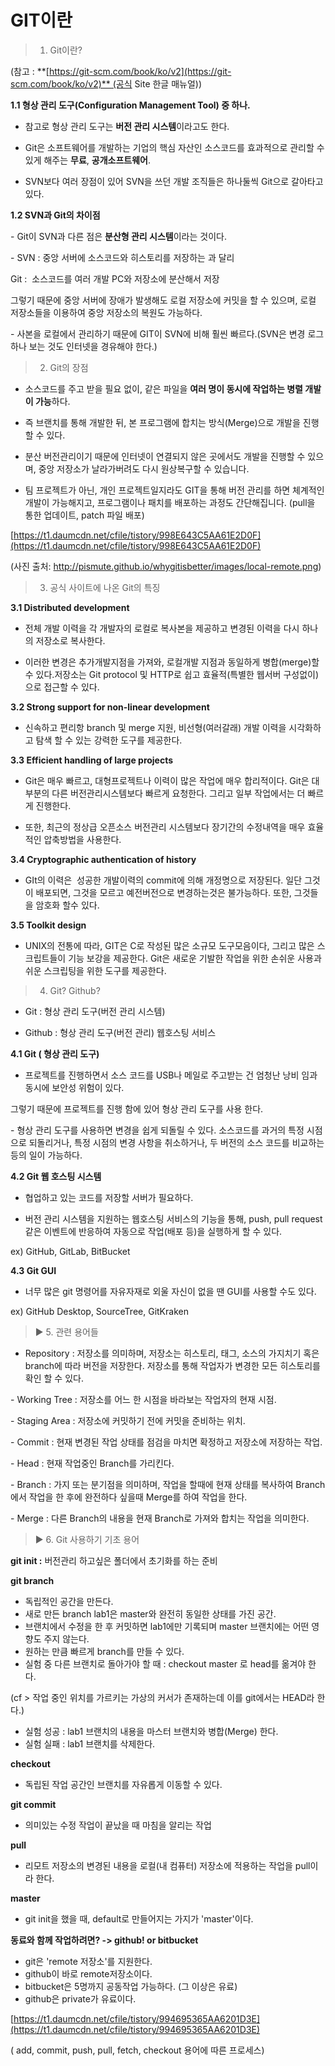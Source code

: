# GIT이란

> 1. Git이란?
> 

(참고 : **[https://git-scm.com/book/ko/v2](https://git-scm.com/book/ko/v2)** (공식 Site 한글 매뉴얼))

**1.1 형상 관리 도구(Configuration Management Tool) 중 하나.**

- 참고로 형상 관리 도구는 **버전 관리 시스템**이라고도 한다.

- Git은 소프트웨어를 개발하는 기업의 핵심 자산인 소스코드를 효과적으로 관리할 수 있게 해주는 **무료**, **공개소프트웨어**.

- SVN보다 여러 장점이 있어 SVN을 쓰던 개발 조직들은 하나둘씩 Git으로 갈아타고 있다.

**1.2 SVN과 Git의 차이점**

- Git이 SVN과 다른 점은 **분산형 관리 시스템**이라는 것이다.

- SVN : 중앙 서버에 소스코드와 히스토리를 저장하는 과 달리

Git :  소스코드를 여러 개발 PC와 저장소에 분산해서 저장

그렇기 때문에 중앙 서버에 장애가 발생해도 로컬 저장소에 커밋을 할 수 있으며, 로컬 저장소들을 이용하여 중앙 저장소의 복원도 가능하다.

- 사본을 로컬에서 관리하기 때문에 GIT이 SVN에 비해 훨씬 빠르다.(SVN은 변경 로그 하나 보는 것도 인터넷을 경유해야 한다.)

> 2. Git의 장점
> 

- 소스코드를 주고 받을 필요 없이, 같은 파일을 **여러 명이 동시에 작업하는 병렬 개발이 가능**하다.

- 즉 브랜치를 통해 개발한 뒤, 본 프로그램에 합치는 방식(Merge)으로 개발을 진행할 수 있다.

- 분산 버전관리이기 때문에 인터넷이 연결되지 않은 곳에서도 개발을 진행할 수 있으며, 중앙 저장소가 날라가버려도 다시 원상복구할 수 있습니다.

- 팀 프로젝트가 아닌, 개인 프로젝트일지라도 GIT을 통해 버전 관리를 하면 체계적인 개발이 가능해지고, 프로그램이나 패치를 배포하는 과정도 간단해집니다. (pull을 통한 업데이트, patch 파일 배포)

[https://t1.daumcdn.net/cfile/tistory/998E643C5AA61E2D0F](https://t1.daumcdn.net/cfile/tistory/998E643C5AA61E2D0F)

(사진 출처: http://pismute.github.io/whygitisbetter/images/local-remote.png)

> 3. 공식 사이트에 나온 Git의 특징
> 

**3.1 Distributed development**

- 전체 개발 이력을 각 개발자의 로컬로 복사본을 제공하고 변경된 이력을 다시 하나의 저장소로 복사한다.

- 이러한 변경은 추가개발지점을 가져와, 로컬개발 지점과 동일하게 병합(merge)할 수 있다.저장소는 Git protocol 및 HTTP로 쉽고 효율적(특별한 웹서버 구성없이)으로 접근할 수 있다.

**3.2 Strong support for non-linear development**

- 신속하고 편리항 branch 및 merge 지원, 비선형(여러갈래) 개발 이력을 시각화하고 탐색 할 수 있는 강력한 도구를 제공한다.

**3.3 Efficient handling of large projects**

- Git은 매우 빠르고, 대형프로젝트나 이력이 많은 작업에 매우 합리적이다. Git은 대부분의 다른 버전관리시스템보다 빠르게 요청한다. 그리고 일부 작업에서는 더 빠르게 진행한다.

- 또한, 최근의 정상급 오픈소스 버전관리 시스템보다 장기간의 수정내역을 매우 효율적인 압축방법을 사용한다.

**3.4 Cryptographic authentication of history**

- GIt의 이력은  성공한 개발이력의 commit에 의해 개정명으로 저장된다. 일단 그것이 배포되면, 그것을 모르고 예전버전으로 변경하는것은 불가능하다. 또한, 그것들을 암호화 할수 있다.

**3.5 Toolkit design**

- UNIX의 전통에 따라, GIT은 C로 작성된 많은 소규모 도구모음이다, 그리고 많은 스크립트들이 기능 보강을 제공한다. Git은 새로운 기발한 작업을 위한 손쉬운 사용과 쉬운 스크립팅을 위한 도구를 제공한다.

> 4. Git? Github?
> 

- Git : 형상 관리 도구(버전 관리 시스템)

- Github : 형상 관리 도구(버전 관리) 웹호스팅 서비스

**4.1 Git (
형상 관리 도구)**

- 프로젝트를 진행하면서 소스 코드를 USB나 메일로 주고받는 건 엄청난 낭비 임과 동시에 보안성 위험이 있다.

그렇기 때문에 프로젝트를 진행 함에 있어 형상 관리 도구를 사용 한다.

- 형상 관리 도구를 사용하면 변경을 쉽게 되돌릴 수 있다. 소스코드를 과거의 특정 시점으로 되돌리거나, 특정 시점의 변경 사항을 취소하거나, 두 버전의 소스 코드를 비교하는 등의 일이 가능하다.

**4.2 Git 웹 호스팅 시스템**

- 협업하고 있는 코드를 저장할 서버가 필요하다.

- 버전 관리 시스템을 지원하는 웹호스팅 서비스의 기능을 통해, push, pull request같은 이벤트에 반응하여 자동으로 작업(배포 등)을 실행하게 할 수 있다.

ex) GitHub, GitLab, BitBucket

**4.3 Git GUI**

- 너무 많은 git 명령어를 자유자재로 외울 자신이 없을 땐 GUI를 사용할 수도 있다.

ex) GitHub Desktop, SourceTree, GitKraken

> ▶ 5. 관련 용어들
> 

- Repository : 저장소를 의미하며, 저장소는 히스토리, 태그, 소스의 가지치기 혹은 branch에 따라 버전을 저장한다. 저장소를 통해 작업자가 변경한 모든 히스토리를 확인 할 수 있다.

- Working Tree : 저장소를 어느 한 시점을 바라보는 작업자의 현재 시점.

- Staging Area : 저장소에 커밋하기 전에 커밋을 준비하는 위치.

- Commit : 현재 변경된 작업 상태를 점검을 마치면 확정하고 저장소에 저장하는 작업.

- Head : 현재 작업중인 Branch를 가리킨다.

- Branch : 가지 또는 분기점을 의미하며, 작업을 할때에 현재 상태를 복사하여 Branch에서 작업을 한 후에 완전하다 싶을때 Merge를 하여 작업을 한다.

- Merge : 다른 Branch의 내용을 현재 Branch로 가져와 합치는 작업을 의미한다.

> ▶ 6. Git 사용하기 기초 용어
> 

**git init :** 버전관리 하고싶은 폴더에서 초기화를 하는 준비

**git branch**

- 독립적인 공간을 만든다.
- 새로 만든 branch lab1은 master와 완전히 동일한 상태를 가진 공간.
- 브랜치에서 수정을 한 후 커밋하면 lab1에만 기록되며 master 브랜치에는 어떤 영향도 주지 않는다.
- 원하는 만큼 빠르게 branch를 만들 수 있다.
- 실험 중 다른 브랜치로 돌아가야 할 때 : checkout master 로 head를 옮겨야 한다.

(cf > 작업 중인 위치를 가르키는 가상의 커서가 존재하는데 이를 git에서는 HEAD라 한다.)

- 실험 성공 : lab1 브랜치의 내용을 마스터 브랜치와 병합(Merge) 한다.
- 실험 실패 : lab1 브랜치를 삭제한다.

**checkout**

- 독립된 작업 공간인 브랜치를 자유롭게 이동할 수 있다.

**git commit**

- 의미있는 수정 작업이 끝났을 때 마침을 알리는 작업

**pull**

- 리모트 저장소의 변경된 내용을 로컬(내 컴퓨터) 저장소에 적용하는 작업을 pull이라 한다.

**master**

- git init을 했을 때, default로 만들어지는 가지가 'master'이다.

**동료와 함께 작업하려면? -> github! or bitbucket**

- git은 'remote 저장소'를 지원한다.
- github이 바로 remote저장소이다.
- bitbucket은 5명까지 공동작업 가능하다. (그 이상은 유료)
- github은 private가 유료이다.

[https://t1.daumcdn.net/cfile/tistory/994695365AA6201D3E](https://t1.daumcdn.net/cfile/tistory/994695365AA6201D3E)

( add, commit, push, pull, fetch, checkout 용어에 따른 프로세스)